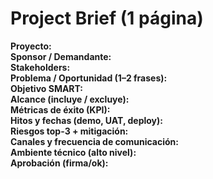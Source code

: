 # Project Brief (1 página)

**Proyecto:**  
**Sponsor / Demandante:**  
**Stakeholders:**  
**Problema / Oportunidad (1–2 frases):**  
**Objetivo SMART:**  
**Alcance (incluye / excluye):**  
**Métricas de éxito (KPI):**  
**Hitos y fechas (demo, UAT, deploy):**  
**Riesgos top-3 + mitigación:**  
**Canales y frecuencia de comunicación:**  
**Ambiente técnico (alto nivel):**  
**Aprobación (firma/ok):**
